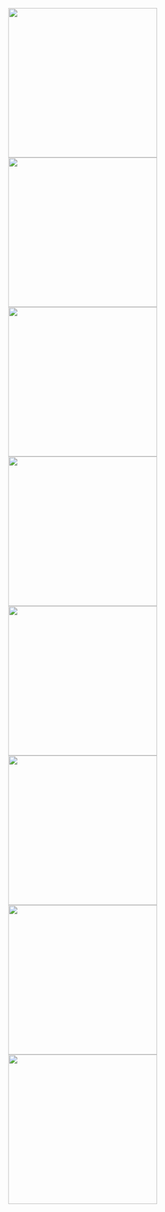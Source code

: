 <p>
   <img src="https://github.com/urvashi6065/AdvanceFlutter-PracticalExam/blob/main/exam1.png" heigth="500"/width="300"/>
    <img src="https://github.com/urvashi6065/AdvanceFlutter-PracticalExam/blob/main/exam2.png" heigth="500"/width="300"/>
   <img src="https://github.com/urvashi6065/AdvanceFlutter-PracticalExam/blob/main/exam3.png" heigth="500"/width="300"/>
   <img src="https://github.com/urvashi6065/AdvanceFlutter-PracticalExam/blob/main/exam4.png" heigth="500"/width="300"/>
   <img src="https://github.com/urvashi6065/AdvanceFlutter-PracticalExam/blob/main/exam5.png" heigth="500"/width="300"/>
   <img src="https://github.com/urvashi6065/AdvanceFlutter-PracticalExam/blob/main/exam6.png" heigth="500"/width="300"/>
   <img src="https://github.com/urvashi6065/AdvanceFlutter-PracticalExam/blob/main/exam7.png" heigth="500"/width="300"/>
   <img src="https://github.com/urvashi6065/AdvanceFlutter-PracticalExam/blob/main/exam8.png" heigth="500"/width="300"/>
</p>
